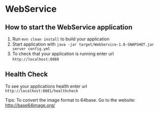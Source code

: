 # WebService

How to start the WebService application
---

1. Run `mvn clean install` to build your application
1. Start application with `java -jar target/WebService-1.0-SNAPSHOT.jar server config.yml`
1. To check that your application is running enter url `http://localhost:8080`

Health Check
---

To see your applications health enter url `http://localhost:8081/healthcheck`

Tips:
To convert the image format to 64base. Go to the website: http://base64image.org/

